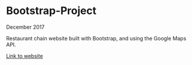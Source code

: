 # Bootstrap-Project

December 2017

Restaurant chain website built with Bootstrap, and using the Google Maps API.

[Link to website](https://superchillb.github.io/becode-learning/Bootstrap/Bootstrap-Project/)
